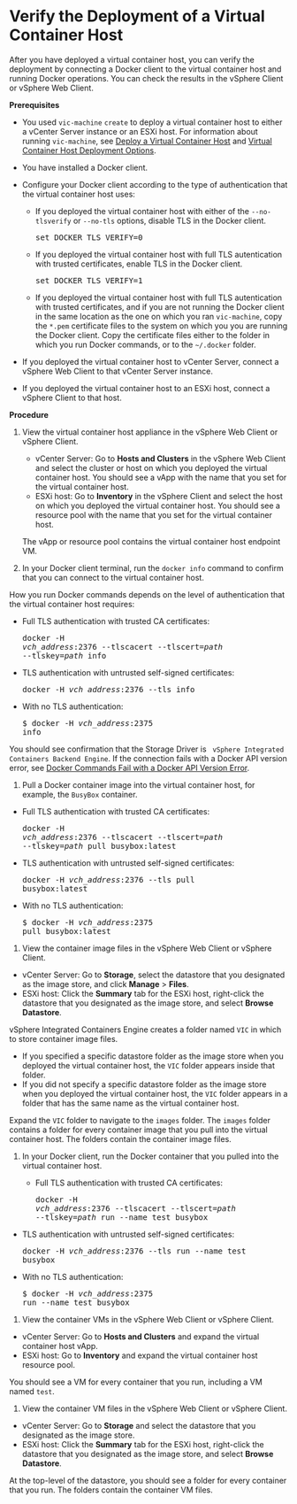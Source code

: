 # Verify the Deployment of a Virtual Container Host #

After you have deployed a virtual container host, you can verify the deployment by connecting a Docker client to the virtual container host and running Docker operations. You can check the results in the vSphere Client or vSphere Web Client.

**Prerequisites**

- You used `vic-machine` `create` to deploy a virtual container host to either a vCenter Server instance or an ESXi host. For information about running `vic-machine`, see [Deploy a Virtual Container Host](install_vic_cli.md) and [Virtual Container Host Deployment Options](vch_installer_options.md).
- You have installed a Docker client.
- Configure your Docker client according to the type of authentication that the virtual container host uses:

  - If you deployed the virtual container host with either of the `--no-tlsverify` or `--no-tls` options, disable TLS in the Docker client.<pre>set DOCKER_TLS_VERIFY=0</pre> 
  - If you deployed the virtual container host with full TLS autentication with trusted certificates, enable TLS in the Docker client.<pre>set DOCKER_TLS_VERIFY=1</pre>
  - If you deployed the virtual container host with full TLS autentication with trusted certificates, and if you are not running the Docker client in the same location as the one on which you ran `vic-machine`, copy the <code>*.pem</code> certificate files to the system on which you you are running the Docker client. Copy the certificate files either to the folder in which you run Docker commands, or to the `~/.docker` folder.
- If you deployed the virtual container host to vCenter Server, connect a vSphere Web Client to that vCenter Server instance.
- If you deployed the virtual container host to an ESXi host, connect a vSphere Client to that host.

**Procedure**    

1. View the virtual container host appliance in the vSphere Web Client or vSphere Client.
 
   - vCenter Server: Go to **Hosts and Clusters** in the vSphere Web Client and select the cluster or host on which you deployed the virtual container host. You should see a vApp with the name that you set for the virtual container host.
   - ESXi host: Go to **Inventory** in the vSphere Client and select the host on which you deployed the virtual container host. You should see a resource pool with the name that you set for the virtual container host.

   The vApp or resource pool contains the virtual container host endpoint VM.   

2.  In your Docker client terminal, run the `docker info` command to confirm that you can connect to the virtual container host.

  How you run Docker commands depends on the level of authentication that the virtual container host requires:
 - Full TLS authentication with trusted CA certificates: <pre>docker -H <i>vch_address</i>:2376 --tlscacert --tlscert=<i>path</i> --tlskey=<i>path</i> info</pre>
 - TLS authentication with untrusted self-signed certificates: <pre>docker -H <i>vch_address</i>:2376 --tls info</pre>
 - With no TLS authentication: <pre>$ docker -H <i>vch_address</i>:2375 info</pre>

 You should see confirmation that the Storage Driver is ``` vSphere Integrated Containers Backend Engine```. If the connection fails with a Docker API version error, see [Docker Commands Fail with a Docker API Version Error](ts_docker_version_error.md).
1.  Pull a Docker container image into the virtual container host, for example, the `BusyBox` container.
 
  - Full TLS authentication with trusted CA certificates: <pre>docker -H <i>vch_address</i>:2376 --tlscacert --tlscert=<i>path</i> --tlskey=<i>path</i> pull busybox:latest</pre>
  - TLS authentication with untrusted self-signed certificates: <pre>docker -H <i>vch_address</i>:2376 --tls pull busybox:latest</pre>
  - With no TLS authentication: <pre>$ docker -H <i>vch_address</i>:2375 pull busybox:latest</pre>

1. View the container image files in the vSphere Web Client or vSphere Client.

  - vCenter Server: Go to **Storage**, select the datastore that you designated as the image store, and click **Manage** > **Files**. 
  - ESXi host: Click the **Summary** tab for the ESXi host, right-click the datastore that you designated as the image store, and select **Browse Datastore**. 

  vSphere Integrated Containers Engine creates a folder named `VIC` in which to store container image files. 

  -  If you specified a specific datastore folder as the image store when you deployed the virtual container host, the `VIC` folder appears inside that folder.
  -  If you did not specify a specific datastore folder as the image store when you deployed the virtual container host, the `VIC` folder appears in a folder that has the same name as the virtual container host.
  
  Expand the `VIC` folder to navigate to the `images` folder.  The `images` folder contains a folder for every container image that you pull into the virtual container host. The folders contain the container image files.
  
1. In your Docker client, run the Docker container that you pulled into the virtual container host.
 
   - Full TLS authentication with trusted CA certificates: <pre>docker -H <i>vch_address</i>:2376 --tlscacert --tlscert=<i>path</i> --tlskey=<i>path</i> run --name test busybox</pre>
  - TLS authentication with untrusted self-signed certificates: <pre>docker -H <i>vch_address</i>:2376 --tls run --name test busybox</pre>
  - With no TLS authentication: <pre>$ docker -H <i>vch_address</i>:2375 run --name test busybox</pre> 

1. View the container VMs in the vSphere Web Client or vSphere Client.

  - vCenter Server: Go to **Hosts and Clusters** and expand the virtual container host vApp.
  - ESXi host: Go to **Inventory** and expand the virtual container host resource pool.
 
  You should see a VM for every container that you run, including a VM named `test`.

1. View the container VM files in the vSphere Web Client or vSphere Client.

  - vCenter Server: Go to **Storage** and select the datastore that you designated as the image store. 
  - ESXi host: Click the **Summary** tab for the ESXi host, right-click the datastore that you designated as the image store, and select **Browse Datastore**. 
 
   At the top-level of the datastore, you should see a folder for every container that you run. The folders contain the container VM files.